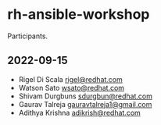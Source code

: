 # rh-ansible-workshop
Participants.

## 2022-09-15
 - Rigel Di Scala <rigel@redhat.com>
 - Watson Sato <wsato@redhat.com>
 - Shivam Durgbuns <sdurgbun@redhat.com>
 - Gaurav Talreja <gauravtalreja1@gmail.com>
 - Adithya Krishna <adikrish@redhat.com>
